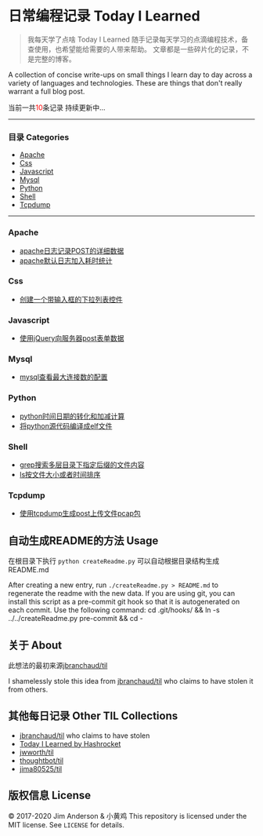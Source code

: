 # 日常编程记录 Today I Learned
> 我每天学了点啥 Today I Learned
随手记录每天学习的点滴编程技术，备查使用，也希望能给需要的人带来帮助。
文章都是一些碎片化的记录，不是完整的博客。  

A collection of concise write-ups on small things I learn day to day across a
variety of languages and technologies. These are things that don't really
warrant a full blog post.

当前一共<font color=red>10</font>条记录 持续更新中...

---
### 目录 Categories
* [Apache](#apache)
* [Css](#css)
* [Javascript](#javascript)
* [Mysql](#mysql)
* [Python](#python)
* [Shell](#shell)
* [Tcpdump](#tcpdump)

---
### Apache

- [apache日志记录POST的详细数据](apache/apache日志记录POST的详细数据.md)
- [apache默认日志加入耗时统计](apache/apache默认日志格式加入耗时统计.md)

### Css

- [创建一个带输入框的下拉列表控件](css/创建一个带输入框的下拉列表控件.md)

### Javascript

- [使用jQuery向服务器post表单数据](javascript/使用jQuery向服务器post表单数据.md)

### Mysql

- [mysql查看最大连接数的配置](mysql/mysql查看最大连接数的配置.md)

### Python

- [python时间日期的转化和加减计算](python/python时间日期的转化和加减计算.md)
- [将python源代码编译成elf文件](python/将python源代码编译成elf文件.md)

### Shell

- [grep搜索多层目录下指定后缀的文件内容](shell/grep搜索多层目录下指定后缀的文件内容.md)
- [ls按文件大小或者时间排序](shell/ls按文件大小或者时间排序.md)

### Tcpdump

- [使用tcpdump生成post上传文件pcap包](tcpdump/使用tcpdump生成post上传文件pcap包.md)

## 自动生成README的方法 Usage
在根目录下执行 `python createReadme.py` 可以自动根据目录结构生成README.md  

After creating a new entry, run `./createReadme.py > README.md` to regenerate
the readme with the new data.
If you are using git, you can install this script as a pre-commit git hook so
that it is autogenerated on each commit.  Use the following command:
    cd .git/hooks/ && ln -s ../../createReadme.py pre-commit && cd -
## 关于 About
此想法的最初来源[jbranchaud/til](https://github.com/jbranchaud/til)  

I shamelessly stole this idea from
[jbranchaud/til](https://github.com/jbranchaud/til) who claims to have stolen
it from others.
## 其他每日记录 Other TIL Collections
* [jbranchaud/til](https://github.com/jbranchaud/til) who claims to have stolen
* [Today I Learned by Hashrocket](https://til.hashrocket.com)
* [jwworth/til](https://github.com/jwworth/til)
* [thoughtbot/til](https://github.com/thoughtbot/til)
* [jima80525/til](https://github.com/jima80525/til)
## 版权信息 License
&copy; 2017-2020 Jim Anderson & 小黄鸡
This repository is licensed under the MIT license. See `LICENSE` for
details.